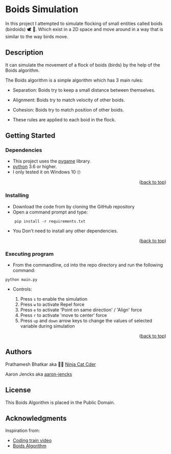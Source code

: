# Boids Simulation

In this project I attempted to simulate flocking of small entities called boids (birdoids) 🕊 🦅. Which exist in a 2D
space and move around in a way that is similar to the way birds move.

## Description

It can simulate the movement of a flock of boids (birds) by the help of the Boids algorithm.

The Boids algorithm is a simple algorithm which has 3 main rules:

* Separation: Boids try to keep a small distance between themselves.
* Alignment: Boids try to match velocity of other boids.
* Cohesion: Boids try to match position of other boids.

* These rules are applied to each boid in the flock.

## Getting Started

### Dependencies

* This project uses the [pygame](https://www.pygame.org/) library.
* [python](https://www.python.org/) 3.6 or higher.
* I only tested it on Windows 10 🙄

<p align="right">(<a href="#top">back to top</a>)</p>

### Installing

* Download the code from by cloning the GitHub repository
* Open a command prompt and type:
```
    pip install -r requirements.txt
```
* You Don't need to install any other dependencies.

<p align="right">(<a href="#top">back to top</a>)</p>

### Executing program

* From the commandline, cd into the repo directory and run the following command:
```
python main.py
```
* Controls:

  1. Press `s` to enable the simulation
  2. Press `w` to activate Repel force
  3. Press `e` to activate 'Point on same direction' / 'Align' force
  4. Press `r` to activate 'move to center' force
  5. Press `up` and `down` arrow keys to change the values of selected variable during simulation

<p align="right">(<a href="#top">back to top</a>)</p>

## Authors

Prathamesh Bhatkar aka 🐱‍👤 [Ninja Cat Cder](https://www.codegrepper.com/profile/prathamesh-bhatkar)

Aaron Jencks aka [aaron-jencks](https://github.com/aaron-jencks)

## License

This Boids Algorithm is placed in the Public Domain.

## Acknowledgments

Inspiration from:

* [Coding train video](https://www.youtube.com/watch?v=mhjuuHl6qHM&t=1564s)
* [Boids Algorithm](https://www.red3d.com/cwr/boids/)